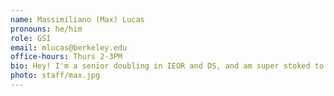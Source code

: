 ```yaml
---
name: Massimiliano (Max) Lucas
pronouns: he/him
role: GSI
email: mlucas@berkeley.edu
office-hours: Thurs 2-3PM
bio: Hey! I'm a senior doubling in IEOR and DS, and am super stoked to meet y'all! Out of class you can find me planning Homecoming and Bonfire Rally with the Rally Committee or playing D&D!
photo: staff/max.jpg
---
```

